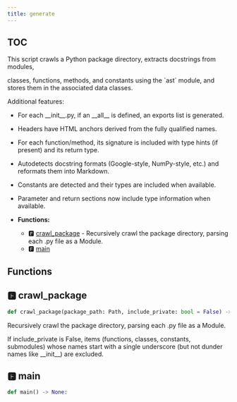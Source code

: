 ```yaml
---
title: generate
---
```


## TOC

This script crawls a Python package directory, extracts docstrings from modules,

classes, functions, methods, and constants using the \`ast\` module, and stores them in the associated data classes.

Additional features:
  - For each \_\_init\_\_.py, if an \_\_all\_\_ is defined, an exports list is generated.
  - Headers have HTML anchors derived from the fully qualified names.
  - For each function/method, its signature is included with type hints \(if present\) and its return type.
  - Autodetects docstring formats \(Google-style, NumPy-style, etc.\) and reformats them into Markdown.
  - Constants are detected and their types are included when available.
  - Parameter and return sections now include type information when available.

- **Functions:**
  - 🅵 [crawl\_package](#🅵-crawl_package) - Recursively crawl the package directory, parsing each .py file as a Module.
  - 🅵 [main](#🅵-main)

## Functions

## 🅵 crawl\_package

```python
def crawl_package(package_path: Path, include_private: bool = False) -> Package:
```

Recursively crawl the package directory, parsing each .py file as a Module.

If include\_private is False, items \(functions, classes, constants, submodules\)
whose names start with a single underscore \(but not dunder names like \_\_init\_\_\)
are excluded.
## 🅵 main

```python
def main() -> None:
```
